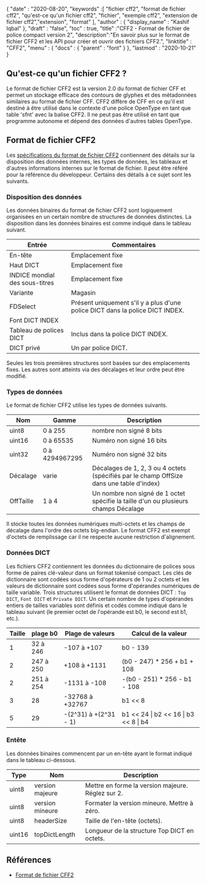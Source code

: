 {
  "date" : "2020-08-20",
  "keywords" :[ "fichier cff2", "format de fichier cff2", "qu'est-ce qu'un fichier cff2", "fichier", "exemple cff2", "extension de fichier cff2","extension", "format" ],
  "author" : {
    "display_name" : "Kashif Iqbal"
},
  "draft" : "false",
  "toc" : true,
  "title" :"CFF2 - Format de fichier de police compact version 2",
  "description":"En savoir plus sur le format de fichier CFF2 et les API pour créer et ouvrir des fichiers CFF2.",
  "linktitle" : "CFF2",
  "menu" : {
    "docs" : {
      "parent" : "font"
}
},
  "lastmod" : "2020-10-21"
}

## Qu'est-ce qu'un fichier CFF2 ?

Le format de fichier CFF2 est la version 2.0 du format de fichier CFF et permet un stockage efficace des contours de glyphes et des métadonnées similaires au format de fichier CFF. CFF2 diffère de CFF en ce qu'il est destiné à être utilisé dans le contexte d'une police OpenType en tant que table 'sfnt' avec la balise CFF2. Il ne peut pas être utilisé en tant que programme autonome et dépend des données d'autres tables OpenType.

## Format de fichier CFF2

Les [spécifications du format de fichier CFF2](https://learn.microsoft.com/en-us/typography/opentype/spec/cff2) contiennent des détails sur la disposition des données internes, les types de données, les tableaux et d'autres informations internes sur le format de fichier. Il peut être référé pour la référence du développeur. Certains des détails à ce sujet sont les suivants.

### Disposition des données

Les données binaires du format de fichier CFF2 sont logiquement organisées en un certain nombre de structures de données distinctes. La disposition dans les données binaires est comme indiqué dans le tableau suivant.

|Entrée |Commentaires|
---|---|
|En-tête |Emplacement fixe|
|Haut DICT| Emplacement fixe|
|INDICE mondial des sous-titres| Emplacement fixe |
|Variante |Magasin|
|FDSelect |Présent uniquement s'il y a plus d'une police DICT dans la police DICT INDEX.|
|Font DICT INDEX ||
|Tableau de polices DICT| Inclus dans la police DICT INDEX.|
|DICT privé| Un par police DICT.|

Seules les trois premières structures sont basées sur des emplacements fixes. Les autres sont atteints via des décalages et leur ordre peut être modifié.

### Types de données

Le format de fichier CFF2 utilise les types de données suivants.

|Nom |Gamme |Description|
---|---|---|
|uint8 |0 à 255 |nombre non signé 8 bits|
|uint16 |0 à 65535| Numéro non signé 16 bits |
|uint32 |0 à 4294967295| Numéro non signé 32 bits |
|Décalage |varie| Décalages de 1, 2, 3 ou 4 octets (spécifiés par le champ OffSize dans une table d'index) |
|OffTaille |1 à 4| Un nombre non signé de 1 octet spécifie la taille d'un ou plusieurs champs Décalage |

Il stocke toutes les données numériques multi-octets et les champs de décalage dans l'ordre des octets big-endian. Le format CFF2 est exempt d'octets de remplissage car il ne respecte aucune restriction d'alignement.

### Données DICT

Les fichiers CFF2 contiennent les données du dictionnaire de polices sous forme de paires clé-valeur dans un format tokenisé compact. Les clés de dictionnaire sont codées sous forme d'opérateurs de 1 ou 2 octets et les valeurs de dictionnaire sont codées sous forme d'opérandes numériques de taille variable. Trois structures utilisent le format de données DICT : `Top DICT`, `Font DICT` et `Private DICT`. Un certain nombre de types d'opérandes entiers de tailles variables sont définis et codés comme indiqué dans le tableau suivant (le premier octet de l'opérande est b0, le second est b1, etc.).

|Taille |plage b0 |Plage de valeurs |Calcul de la valeur|
---|---|---|---|
|1 |32 à 246| -107 à +107 |b0 - 139|
|2 |247 à 250| +108 à +1131 |(b0 - 247) * 256 + b1 + 108|
|2 |251 à 254| -1131 à -108| -(b0 - 251) * 256 - b1 - 108|
|3 |28| -32768 à +32767| b1 << 8 | b2|
|5 |29| -(2^31) à +(2^31 - 1)| b1 << 24 \| b2 << 16 \| b3 << 8 \| b4|

### Entête

Les données binaires commencent par un en-tête ayant le format indiqué dans le tableau ci-dessous.

|Type |Nom |Description|
---|---|---|
|uint8| version majeure| Mettre en forme la version majeure. Réglez sur 2.|
|uint8| version mineure| Formater la version mineure. Mettre à zéro.|
|uint8| headerSize| Taille de l'en-tête (octets).|
|uint16| topDictLength| Longueur de la structure Top DICT en octets.|

## Références

* [Format de fichier CFF2](https://learn.microsoft.com/en-us/typography/opentype/spec/cff2)

